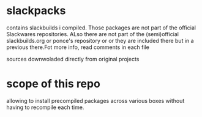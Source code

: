# slackpacks

contains slackbuilds i compiled. Those packages are not part of the official Slackwares repositories. ALso there are not part of the (semi)official slackbuilds.org or ponce's repository or or they are included there but in  a previous there.Fot more info, read comments in each file


sources downwoladed directly from original projects

# scope of this repo
allowing to install precompiled packages across various boxes without having to recompile each time. 
